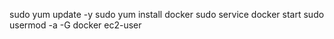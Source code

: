 sudo yum update -y
sudo yum install docker
sudo service docker start
sudo usermod -a -G docker ec2-user